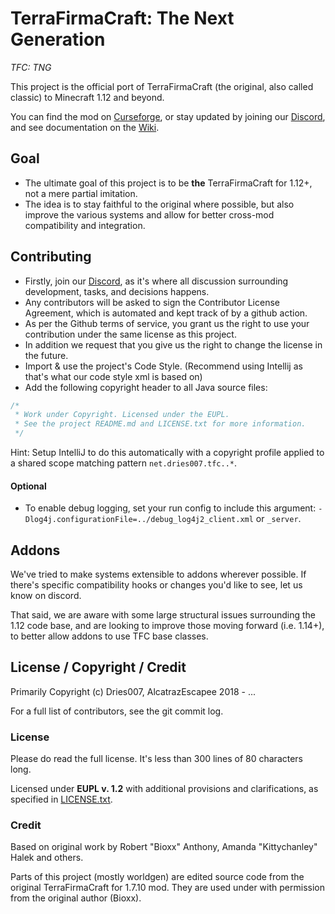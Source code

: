 # TerraFirmaCraft: The Next Generation
*TFC: TNG*

This project is the official port of TerraFirmaCraft (the original, also called classic) to Minecraft 1.12 and beyond.

You can find the mod on [Curseforge](https://www.curseforge.com/minecraft/mc-mods/tfcraft), or stay updated by joining our [Discord](https://invite.gg/terrafirmacraft), and see documentation on the [Wiki](https://tng.terrafirmacraft.com/Main_Page).

## Goal

- The ultimate goal of this project is to be **the** TerraFirmaCraft for 1.12+, not a mere partial imitation.
- The idea is to stay faithful to the original where possible, but also improve the various systems and allow for better cross-mod compatibility and integration.

## Contributing

 - Firstly, join our [Discord](https://invite.gg/terrafirmacraft), as it's where all discussion surrounding development, tasks, and decisions happens.
 - Any contributors will be asked to sign the Contributor License Agreement, which is automated and kept track of by a github action.
 - As per the Github terms of service, you grant us the right to use your contribution under the same license as this project.
 - In addition we request that you give us the right to change the license in the future.
 - Import & use the project's Code Style. (Recommend using Intellij as that's what our code style xml is based on)
 - Add the following copyright header to all Java source files:

```java
/*
 * Work under Copyright. Licensed under the EUPL.
 * See the project README.md and LICENSE.txt for more information.
 */
```
Hint: Setup IntelliJ to do this automatically with a copyright profile applied to a shared scope matching pattern `net.dries007.tfc..*`.


#### Optional

+ To enable debug logging, set your run config to include this argument: `-Dlog4j.configurationFile=../debug_log4j2_client.xml` or `_server`.

## Addons

We've tried to make systems extensible to addons wherever possible. If there's specific compatibility hooks or changes you'd like to see, let us know on discord.

That said, we are aware with some large structural issues surrounding the 1.12 code base, and are looking to improve those moving forward (i.e. 1.14+), to better allow addons to use TFC base classes.

## License / Copyright / Credit

Primarily Copyright (c) Dries007, AlcatrazEscapee 2018 - ...

For a full list of contributors, see the git commit log.

### License

Please do read the full license. It's less than 300 lines of 80 characters long.

Licensed under **EUPL v. 1.2** with additional provisions and clarifications, as specified in [LICENSE.txt](LICENSE.txt).

### Credit

Based on original work by Robert "Bioxx" Anthony, Amanda "Kittychanley" Halek and others.

Parts of this project (mostly worldgen) are edited source code from the original TerraFirmaCraft for 1.7.10 mod. They are used under with permission from the original author (Bioxx).
